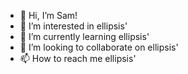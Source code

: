 - 👋 Hi, I’m Sam!
- 👀 I’m interested in ellipsis'
- 🌱 I’m currently learning ellipsis'
- 💞️ I’m looking to collaborate on ellipsis'
- 📫 How to reach me ellipsis'

<!---
TestSamQA/TestSamQA is a ✨ special ✨ repository because its `README.md` (this file) appears on your GitHub profile.
You can click the Preview link to take a look at your changes.
--->
